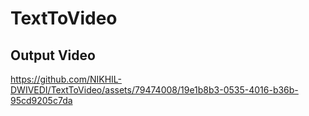 # TextToVideo


## Output Video

https://github.com/NIKHIL-DWIVEDI/TextToVideo/assets/79474008/19e1b8b3-0535-4016-b36b-95cd9205c7da



